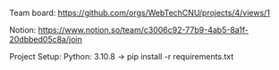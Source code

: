 Team board: https://github.com/orgs/WebTechCNU/projects/4/views/1

Notion: https://www.notion.so/team/c3006c92-77b9-4ab5-8a1f-20dbbed05c8a/join

Project Setup:
Python: 3.10.8 -> pip install -r requirements.txt